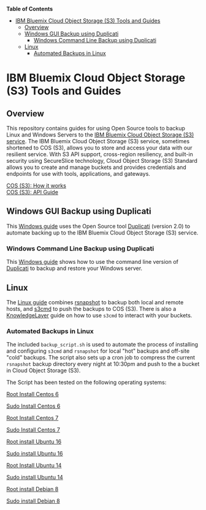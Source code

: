 <!-- START doctoc generated TOC please keep comment here to allow auto update -->
<!-- DON'T EDIT THIS SECTION, INSTEAD RE-RUN doctoc TO UPDATE -->
**Table of Contents**  

- [IBM Bluemix Cloud Object Storage (S3) Tools and Guides](#ibm-bluemix-cloud-object-storage-s3-tools-and-guides)
  - [Overview](#overview)
  - [Windows GUI Backup using Duplicati](#windows-gui-backup-using-duplicati)
    - [Windows Command Line Backup using Duplicati](#windows-command-line-backup-using-duplicati)
  - [Linux](#linux)
    - [Automated Backups in Linux](#automated-backups-in-linux)

<!-- END doctoc generated TOC please keep comment here to allow auto update -->

# IBM Bluemix Cloud Object Storage (S3) Tools and Guides

## Overview
This repository contains guides for using Open Source tools to backup Linux and Windows Servers to the [IBM Bluemix Cloud Object Storage (S3) service](http://www.softlayer.com/object-storage). The IBM Bluemix Cloud Object Storage (S3) service, sometimes shortened to COS (S3), allows you to store and access your data with our resilient service. With S3 API support, cross-region resiliency, and built-in security using SecureSlice technology, Cloud Object Storage (S3) Standard  allows you to create and manage buckets and provides credentials and endpoints for use with tools, applications, and gateways.

[COS (S3): How it works](https://www.ibm.com/cloud-computing/products/storage/object-storage/how-it-works/)  
[COS (S3): API Guide](https://ibm-public-cos.github.io/crs-docs/)

## Windows GUI Backup using Duplicati
This [Windows guide](https://github.ibm.com/rtiffany/IBMCOSTooling/blob/master/WinDuplicati.md) uses the Open Source tool [Duplicati](https://www.duplicati.com/) (version 2.0) to automate backing up to the IBM Bluemix Cloud Object Storage (S3) service. 

### Windows Command Line Backup using Duplicati 
This [Windows guide](https://github.ibm.com/rtiffany/IBMCOSTooling/blob/master/windowsCommandLineCOS.md) shows how to use the command line version of [Duplicati](https://www.duplicati.com/) to backup and restore your Windows server. 

## Linux 
The [Linux guide](https://github.ibm.com/rtiffany/IBMCOSTooling/blob/master/COSrsnapshot.md) combines [rsnapshot](http://rsnapshot.org/) to backup both local and remote hosts, and [s3cmd](http://s3tools.org) to push the backups to COS (S3). There is also a [KnowledgeLayer](#) guide on how to use `s3cmd` to interact with your buckets.  

### Automated Backups in Linux 
The included `backup_script.sh` is used to automate the process of installing and configuring `s3cmd` and `rsnapshot` for local "hot" backups and off-site "cold" backups. The script also sets up a cron job to compress the current `rsnapshot` backup directory every night at 10:30pm and push to the a bucket in Cloud Object Storage (S3).

The Script has been tested on the following operating systems:

[Root Install Centos 6](https://asciinema.org/a/ahouyhtvv8tl1z22n7tv8e1tt)

[Sudo Install Centos 6](https://asciinema.org/a/as8hp9xxfnm01lyyfmacvefmh)

[Root Install Centos 7](https://asciinema.org/a/db5pz5am879lnuxes7at6a5v4)

[Sudo Install Centos 7](https://asciinema.org/a/556jfpytp2tt88ysudjxrl4d0)

[Root install Ubuntu 16](https://asciinema.org/a/315kcpilvvtyywb2lv8jc2j0g)

[Sudo install Ubuntu 16](https://asciinema.org/a/5e5r504r64wp8y1l55zocj0wy)

[Root Install Ubuntu 14](https://asciinema.org/a/7wwatcrx2ddyiuacs9uy5pu3l)

[Sudo install Ubuntu 14](https://asciinema.org/a/2wm1y5oyz2w90raxt40pgy7sl)

[Root install Debian 8](https://asciinema.org/a/1i7bmftmz5028i0e7djncqwgy)

[Sudo install Debian 8](https://asciinema.org/a/e9l3x4cjxsxkk40su4nt78h6n)
